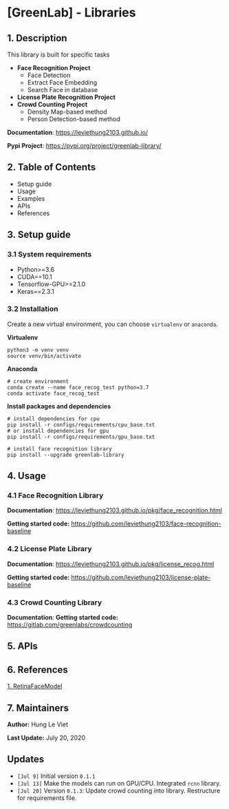 # [GreenLab] - Libraries 

## 1. Description

This library is built for specific tasks

* **Face Recognition Project**
  * Face Detection
  * Extract Face Embedding
  * Search Face in database
* **License Plate Recognition Project**
* **Crowd Counting Project**
  * Density Map-based method
  * Person Detection-based method

**Documentation**: https://leviethung2103.github.io/

**Pypi Project**: https://pypi.org/project/greenlab-library/

## 2. Table of Contents

* Setup guide
* Usage
* Examples
* APIs
* References

## 3. Setup guide

### 3.1 System requirements

* Python>=3.6
* CUDA==10.1
* Tensorflow-GPU>=2.1.0
* Keras==2.3.1

### 3.2 Installation

Create a new virtual environment, you can choose `virtualenv` or `anaconda`. 

**Virtualenv** 

```
python3 -m venv venv
source venv/bin/activate
```

**Anaconda**

```
# create environment 
conda create --name face_recog_test python=3.7
conda activate face_recog_test
```

**Install packages and dependencies**

```
# install dependencies for cpu 
pip install -r configs/requirements/cpu_base.txt
# or install dependencies for gpu 
pip install -r configs/requirements/gpu_base.txt

# install face recognition library
pip install --upgrade greenlab-library
```

## 4. Usage

### 4.1 Face Recognition Library

**Documentation**: https://leviethung2103.github.io/pkg/face_recognition.html

**Getting started code:** https://github.com/leviethung2103/face-recognition-baseline

### 4.2 License Plate Library

**Documentation**: https://leviethung2103.github.io/pkg/license_recog.html

**Getting started code:** https://github.com/leviethung2103/license-plate-baseline

### 4.3 Crowd Counting Library
**Documentation**: 
**Getting started code:** https://gitlab.com/greenlabs/crowdcounting


## 5. APIs

## 6. References

[1. RetinaFaceModel](https://github.com/deepinsight/insightface/tree/master/RetinaFace)

## 7. Maintainers

**Author:** Hung Le Viet

**Last Update:** July 20, 2020

## Updates

* `[Jul 9]` Initial version `0.1.1`
* `[Jul 13]` Make the models can run on GPU/CPU. Integrated `rcnn` library. 
* `[Jul 20]` Version `0.1.3`: Update crowd counting into library. Restructure for requirements file.
